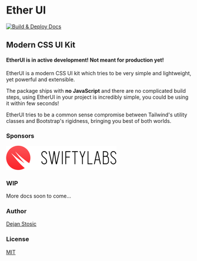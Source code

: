 # Ether UI

[![Build & Deploy Docs](https://github.com/ether-ui/ether-ui/actions/workflows/docs-deploy.yml/badge.svg)](https://github.com/ether-ui/ether-ui/actions/workflows/docs-deploy.yml)

## Modern CSS UI Kit

#### EtherUI is in active development! Not meant for production yet!

EtherUI is a modern CSS UI kit which tries to be very simple and lightweight,
yet powerful and extensible. 

The package ships with **no JavaScript** and there are no complicated build steps, 
using EtherUI in your project is incredibly simple,
you could be using it within few seconds!

EtherUI tries to be a common sense compromise between Tailwind's utility classes and Bootstrap's rigidness, bringing you best of both worlds.

### Sponsors

[![Swifty Labs](./misc/swiftylabs.png )](https://swiftylabs.io/)

### WIP

More docs soon to come...

### Author

[Dejan Stosic](https://github.com/dejan7)

### License

[MIT](./LICENSE)
